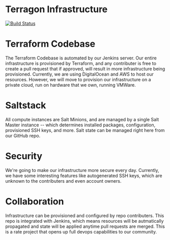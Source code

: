 # Terragon Infrastructure

[![Build Status](https://jenkins.terragon.us/buildStatus/icon?job=Terragon+Terraform)](https://jenkins.terragon.us/job/Terragon%20Terraform/)

# Terraform Codebase

The Terraform Codebase is automated by our Jenkins server. Our entire infrastructure is provisioned by Terraform, and any contributer is free to create a pull request that if approved, will result in more infrastructure being provisioned. Currently, we are using DigitalOcean and AWS to host our resources. However, we will move to provision our infrastructure on a private cloud, run on hardware that we own, running VMWare.

# Saltstack

All compute instances are Salt Minions, and are managed by a single Salt Master instance -- which determines installed packages, configuration, provisioned SSH keys, and more. Salt state can be managed right here from our GitHub repo. 

# Security

We're going to make our infrastructure more secure every day. Currently, we have some interesting features like autogenerated SSH keys, which are unknown to the contributers and even account owners.

# Collaboration

Infrastructure can be provisioned and configured by repo contributers. This repo is integrated with Jenkins, which means resources will be autmatically propagated and state will be applied anytime pull requests are merged. This is a rate project that opens up full devops capabilities to our community.
